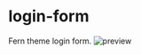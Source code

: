 # login-form
Fern theme login form.
![preview](https://user-images.githubusercontent.com/81677420/182432892-6bb51e9f-364d-4572-96e2-839b3e170a00.png)

